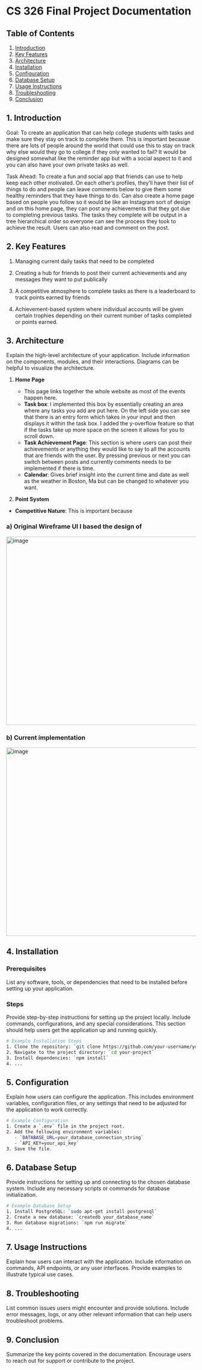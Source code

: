 # CS 326 Final Project Documentation

## Table of Contents
1. [Introduction](#introduction)
2. [Key Features](#key-features)
3. [Architecture](#architecture)
4. [Installation](#installation)
5. [Configuration](#configuration)
6. [Database Setup](#database-setup)
7. [Usage Instructions](#usage-instructions)
8. [Troubleshooting](#troubleshooting)
9. [Conclusion](#conclusion)

## 1. Introduction <a name="introduction"></a>

Goal: To create an application that can help college students with tasks and make sure they stay on track to complete them. This is important because there are lots of people around the world that could use this to stay on track why else would they go to college if they only wanted to fail? It would be designed somewhat like the reminder app but with a social aspect to it and you can also have your own private tasks as well.

Task Ahead: To create a fun and social app that friends can use to help keep each other motivated. On each other’s profiles, they’ll have their list of things to do and people can leave comments below to give them some healthy reminders that they have things to do. Can also create a home page based on people you follow so it would be like an Instagram sort of design and on this home page, they can post any achievements that they got due to completing previous tasks. The tasks they complete will be output in a tree hierarchical order so everyone can see the process they took to achieve the result. Users can also read and comment on the post. 


## 2. Key Features <a name="key-features"></a>

1) Managing current daily tasks that need to be completed

3) Creating a hub for friends to post their current achievements and any messages they want to put publically

4) A competitive atmosphere to complete tasks as there is a leaderboard to track points earned by friends

5) Achievement-based system where individual accounts will be given certain trophies depending on their current number of tasks completed or points earned.


## 3. Architecture <a name="architecture"></a>

Explain the high-level architecture of your application. Include information on the components, modules, and their interactions. Diagrams can be helpful to visualize the architecture.

1) **Home Page**
   - This page links together the whole website as most of the events happen here.
   - **Task box**: I implemented this box by essentially creating an area where any tasks you add are put here. On the left side you can see that there is an entry form which takes in your input and then displays it within the task box. I added the y-overflow feature so that if the tasks take up more space on the screen it allows for you to scroll down.
   - **Task Achievement Page**: This section is where users can post their achievements or anything they would like to say to all the accounts that are friends with the user. By pressing previous or next you can switch between posts and currently comments needs to be implemented if there is time.
   - **Calendar**: Gives brief insight into the current time and date as well as the weather in Boston, Ma but can be changed to whatever you want.

2) **Point System**
- **Competitive Nature**: This is important because 


### a) Original Wireframe UI I based the design of
<img height="500" width="1000" position ="center" alt="image" src="https://github.com/soccermaganti/CS326FinalProject/assets/87458991/91cb3bb3-2475-4df6-a5e2-17b3786bb2cf">



### b) Current implementation
<img height="500" width="1000" position ="center" alt="image" src="https://github.com/soccermaganti/CS326FinalProject/assets/87458991/49d4c159-f062-4d10-9821-55684134aa46">


## 4. Installation <a name="installation"></a>

### Prerequisites

List any software, tools, or dependencies that need to be installed before setting up your application.

### Steps

Provide step-by-step instructions for setting up the project locally. Include commands, configurations, and any special considerations. This section should help users get the application up and running quickly.

```bash
# Example Installation Steps
1. Clone the repository: `git clone https://github.com/your-username/your-project.git`
2. Navigate to the project directory: `cd your-project`
3. Install dependencies: `npm install`
4. ...
```

## 5. Configuration <a name="configuration"></a>

Explain how users can configure the application. This includes environment variables, configuration files, or any settings that need to be adjusted for the application to work correctly.

```bash
# Example Configuration
1. Create a `.env` file in the project root.
2. Add the following environment variables:
   - `DATABASE_URL=your_database_connection_string`
   - `API_KEY=your_api_key`
3. Save the file.
```

## 6. Database Setup <a name="database-setup"></a>

Provide instructions for setting up and connecting to the chosen database system. Include any necessary scripts or commands for database initialization.

```bash
# Example Database Setup
1. Install PostgreSQL: `sudo apt-get install postgresql`
2. Create a new database: `createdb your_database_name`
3. Run database migrations: `npm run migrate`
4. ...
```

## 7. Usage Instructions <a name="usage-instructions"></a>

Explain how users can interact with the application. Include information on commands, API endpoints, or any user interfaces. Provide examples to illustrate typical use cases.

## 8. Troubleshooting <a name="troubleshooting"></a>

List common issues users might encounter and provide solutions. Include error messages, logs, or any other relevant information that can help users troubleshoot problems.

## 9. Conclusion <a name="conclusion"></a>

Summarize the key points covered in the documentation. Encourage users to reach out for support or contribute to the project.

